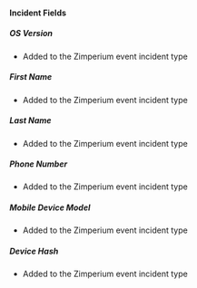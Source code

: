 
#### Incident Fields
##### OS Version
  - Added to the Zimperium event incident type
##### First Name
  - Added to the Zimperium event incident type
##### Last Name
  - Added to the Zimperium event incident type
##### Phone Number
  - Added to the Zimperium event incident type
##### Mobile Device Model
  - Added to the Zimperium event incident type
##### Device Hash
  - Added to the Zimperium event incident type